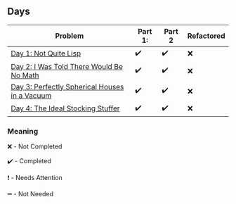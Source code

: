 ## Days

| Problem | Part 1: | Part 2 | Refactored |
| ------- | ------- | ------ | ---------- |
| [Day 1: Not Quite Lisp](2015day1) | :heavy_check_mark: | :heavy_check_mark: | :x: |
| [Day 2: I Was Told There Would Be No Math](2015day2) | :heavy_check_mark: | :heavy_check_mark: | :x: |
| [Day 3: Perfectly Spherical Houses in a Vacuum](2015day3) | :heavy_check_mark: | :heavy_check_mark: | :x: |
| [Day 4: The Ideal Stocking Stuffer](2015day4) | :heavy_check_mark: | :heavy_check_mark: | :x: |

### Meaning

:x: - Not Completed

:heavy_check_mark: - Completed

:heavy_exclamation_mark: - Needs Attention

:heavy_minus_sign: - Not Needed
